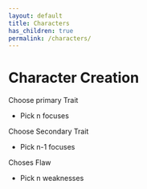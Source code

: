 ```yaml
---
layout: default
title: Characters
has_children: true
permalink: /characters/
---
```


# Character Creation

Choose primary Trait

- Pick n focuses

Choose Secondary Trait

- Pick n-1 focuses

Choses Flaw

- Pick n weaknesses